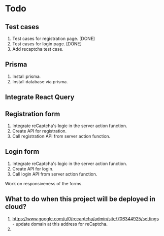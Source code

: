 # Todo

## Test cases

1. Test cases for registration page. [DONE]
2. Test cases for login page. [DONE]
3. Add recaptcha test case.

## Prisma

1. Install prisma.
2. Install database via prisma.

## Integrate React Query

## Registration form

1. Integrate reCaptcha's logic in the server action function.
2. Create API for registration.
3. Call registration API from server action function.

## Login form

1. Integrate reCaptcha's logic in the server action function.
2. Create API for login.
3. Call login API from server action function.

Work on responsiveness of the forms.

## What to do when this project will be deployed in cloud?

1. <https://www.google.com/u/0/recaptcha/admin/site/706344925/settings> - update domain at this address for reCaptcha.
2.

